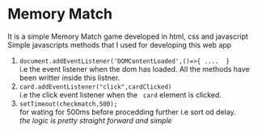 # Memory Match
It is a simple Memory Match game developed in html, css and javascript <br>
Simple javascripts methods that I used for developing this web app <br>
1.  ` document.addEventListener('DOMContentLoaded',()=>{
    .... 
} `  <br>
i.e the event listener when the dom has loaded.
All the methods have been writter inside this listner.<br>
2.  ` card.addEventListener("click",cardClicked)  ` <br>
i.e the click event listener when the ` card` element is clicked. <br>
3.  ` setTimeout(checkmatch,500); ` <br> for wating for 500ms before procedding further i.e sort od delay. <br>
_the logic is pretty straight forward and simple_



